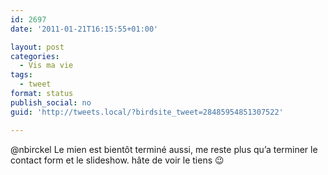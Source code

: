 ```yaml
---
id: 2697
date: '2011-01-21T16:15:55+01:00'

layout: post
categories:
  - Vis ma vie
tags:
  - tweet
format: status
publish_social: no
guid: 'http://tweets.local/?birdsite_tweet=28485954851307522'

---
```


@nbirckel Le mien est bientôt terminé aussi, me reste plus qu’a terminer le contact form et le slideshow. hâte de voir le tiens 😉